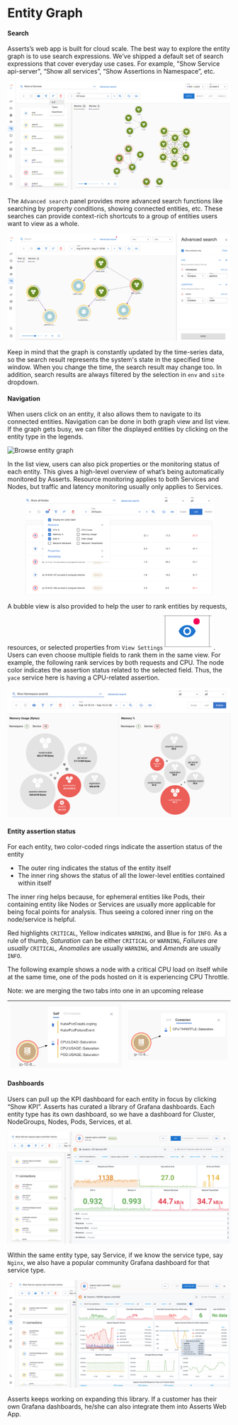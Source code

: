 # Entity Graph

#### Search

Asserts’s web app is built for cloud scale. The best way to explore the entity graph is to use search expressions. We’ve shipped a default set of search expressions that cover everyday use cases. For example, "Show Service api-server", “Show all services”, “Show Assertions in Namespace”, etc.

![](../.gitbook/assets/show-all-services.png)

The `Advanced search` panel provides more advanced search functions like searching by property conditions, showing connected entities, etc. These searches can provide context-rich shortcuts to a group of entities users want to view as a whole.

![pods crashing in namespace petclinic](../.gitbook/assets/advanced-search-pod-crash-petclinic.png)

Keep in mind that the graph is constantly updated by the time-series data, so the search result represents the system's state in the specified time window. When you change the time, the search result may change too. In addition, search results are always filtered by the selection in `env` and `site` dropdown.

#### Navigation <a href="#howassertsworks-wip-navigation" id="howassertsworks-wip-navigation"></a>

When users click on an entity, it also allows them to navigate to its connected entities. Navigation can be done in both graph view and list view. If the graph gets busy, we can filter the displayed entities by clicking on the entity type in the legends.

![Browse entity graph](<../.gitbook/assets/navigation (3).gif>)

In the list view, users can also pick properties or the monitoring status of each entity. This gives a high-level overview of what’s being automatically monitored by Asserts. Resource monitoring applies to both Services and Nodes, but traffic and latency monitoring usually only applies to Services.

<figure><img src="../.gitbook/assets/image (11).png" alt=""><figcaption></figcaption></figure>

A bubble view is also provided to help the user to rank entities by requests, resources, or selected properties from `View Settings`<img src="../.gitbook/assets/view-settings.png" alt="" data-size="line"> . Users can even choose multiple fields to rank them in the same view. For example, the following rank services by both requests and CPU. The node color indicates the assertion status related to the selected field. Thus, the `yace` service here is having a CPU-related assertion.

![](../.gitbook/assets/bubble-view.png)

#### Entity assertion status <a href="#howassertsworks-wip-entityassertionstatus" id="howassertsworks-wip-entityassertionstatus"></a>

For each entity, two color-coded rings indicate the assertion status of the entity

* The outer ring indicates the status of the entity itself
* The inner ring shows the status of all the lower-level entities contained within itself

The inner ring helps because, for ephemeral entities like Pods, their containing entity like Nodes or Services are usually more applicable for being focal points for analysis. Thus seeing a colored inner ring on the node/service is helpful.

Red highlights `CRITICAL`, Yellow indicates `WARNING`, and Blue is for `INFO`. As a rule of thumb, _Saturation_ can be either `CRITICAL` or `WARNING`, _Failures are usually_ `CRITICAL`_, Anomalies_ are usually `WARNING`, and _Amends_ are usually `INFO`.

The following example shows a node with a critical CPU load on itself while at the same time, one of the pods hosted on it is experiencing CPU Throttle.

Note: we are merging the two tabs into one in an upcoming release

| ![](<../.gitbook/assets/node-entity-assertions (3).png>) | ![](<../.gitbook/assets/node-entity-cpu-throttle (1).png>) |
| -------------------------------------------------------- | ---------------------------------------------------------- |

#### Dashboards <a href="#howassertsworks-wip-dashboards" id="howassertsworks-wip-dashboards"></a>

Users can pull up the KPI dashboard for each entity in focus by clicking “Show KPI”. Asserts has curated a library of Grafana dashboards. Each entity type has its own dashboard, so we have a dashboard for Cluster, NodeGroups, Nodes, Pods, Services, et al.

![](../.gitbook/assets/ingress-nginx-go-service-kpi.png)

Within the same entity type, say Service, if we know the service type, say `Nginx`, we also have a popular community Grafana dashboard for that service type.

![](../.gitbook/assets/ingress-nginx-kpi.png)

Asserts keeps working on expanding this library. If a customer has their own Grafana dashboards, he/she can also integrate them into Asserts Web App.
